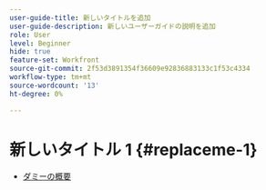 ```yaml
---
user-guide-title: 新しいタイトルを追加
user-guide-description: 新しいユーザーガイドの説明を追加
role: User
level: Beginner
hide: true
feature-set: Workfront
source-git-commit: 2f53d3891354f36609e92836883133c1f53c4334
workflow-type: tm+mt
source-wordcount: '13'
ht-degree: 0%

---
```



# 新しいタイトル 1 {#replaceme-1}

+ [ダミーの概要](home.md)

